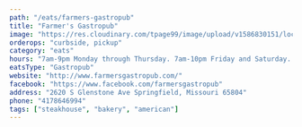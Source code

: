 ```yaml
---
path: "/eats/farmers-gastropub"
title: "Farmer's Gastropub"
image: "https://res.cloudinary.com/tpage99/image/upload/v1586830151/local417eats/local417eatslogo.png"
orderops: "curbside, pickup"
category: "eats"
hours: "7am-9pm Monday through Thursday. 7am-10pm Friday and Saturday. 9am-3pm Sunday"
eatsType: "Gastropub"
website: "http://www.farmersgastropub.com/"
facebook: "https://www.facebook.com/farmersgastropub"
address: "2620 S Glenstone Ave Springfield, Missouri 65804"
phone: "4178646994"
tags: ["steakhouse", "bakery", "american"]
---
```

